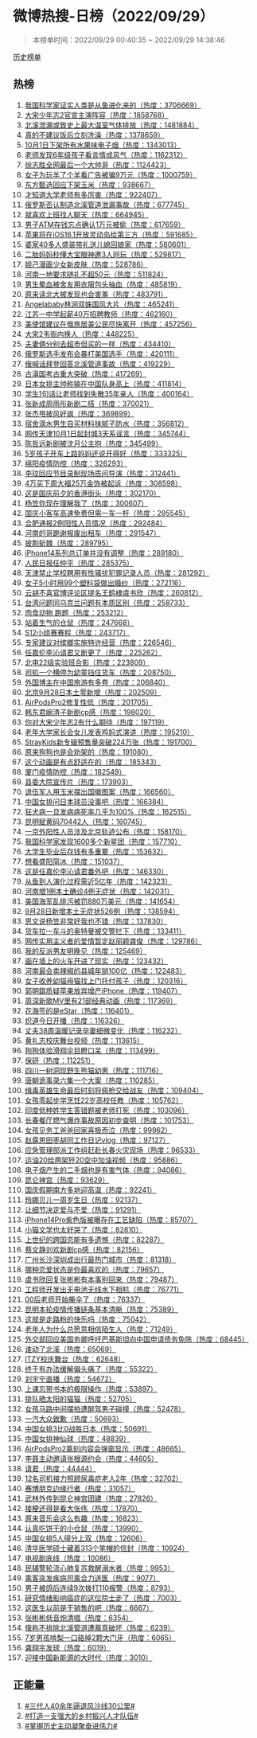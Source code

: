 <h1>
微博热搜-日榜（2022/09/29）
</h1>
<blockquote>
<p>
本榜单时间：2022/09/29 00:40:35 ~ 2022/09/29 14:38:46
</p>
</blockquote>
<p>
<a href="https://github.com/daifee/weibo-hot-search/tree/main/archives/daily">历史榜单</a>
</p>
<h2>
热榜
</h2>
<ol>

<li>
<a href="https://s.weibo.com/weibo?q=%23%E6%88%91%E5%9B%BD%E7%A7%91%E5%AD%A6%E5%AE%B6%E8%AF%81%E5%AE%9E%E4%BA%BA%E7%B1%BB%E6%98%AF%E4%BB%8E%E9%B1%BC%E8%BF%9B%E5%8C%96%E6%9D%A5%E7%9A%84%23" target="weibo">
我国科学家证实人类是从鱼进化来的（热度：3706669）
</a>
</li>

<li>
<a href="https://s.weibo.com/weibo?q=%23%E5%A4%A7%E5%AE%8B%E5%B0%91%E5%B9%B4%E5%BF%972%E5%AE%98%E5%AE%A3%E4%B8%BB%E6%BC%94%E9%98%B5%E5%AE%B9%23" target="weibo">
大宋少年志2官宣主演阵容（热度：1858768）
</a>
</li>

<li>
<a href="https://s.weibo.com/weibo?q=%23%E5%8C%97%E6%BA%AA%E6%B3%84%E6%BC%8F%E6%88%96%E8%87%B4%E5%8F%B2%E4%B8%8A%E6%9C%80%E5%A4%A7%E6%B8%A9%E5%AE%A4%E6%B0%94%E4%BD%93%E6%8E%92%E6%94%BE%23" target="weibo">
北溪泄漏或致史上最大温室气体排放（热度：1481884）
</a>
</li>

<li>
<a href="https://s.weibo.com/weibo?q=%23%E7%9C%9F%E7%9A%84%E4%B8%8D%E5%BB%BA%E8%AE%AE%E9%A5%AD%E5%90%8E%E7%AB%8B%E5%88%BB%E6%B4%97%E6%BE%A1%23" target="weibo">
真的不建议饭后立刻洗澡（热度：1378659）
</a>
</li>

<li>
<a href="https://s.weibo.com/weibo?q=%2310%E6%9C%881%E6%97%A5%E4%B8%8B%E6%9E%B6%E6%89%80%E6%9C%89%E6%B0%B4%E6%9E%9C%E5%91%B3%E7%94%B5%E5%AD%90%E7%83%9F%23" target="weibo">
10月1日下架所有水果味电子烟（热度：1343013）
</a>
</li>

<li>
<a href="https://s.weibo.com/weibo?q=%23%E8%80%81%E5%B8%88%E5%8F%91%E7%8E%B06%E5%B9%B4%E7%BA%A7%E5%AD%A9%E5%AD%90%E7%9C%8B%E8%A8%80%E6%83%85%E6%88%90%E9%A3%8E%E6%B0%94%23" target="weibo">
老师发现6年级孩子看言情成风气（热度：1162312）
</a>
</li>

<li>
<a href="https://s.weibo.com/weibo?q=%23%E5%BE%90%E5%BF%97%E8%83%9C%E5%85%A8%E7%BD%91%E6%9C%80%E5%90%8E%E4%B8%80%E4%B8%AA%E5%A4%A7%E5%B8%85%E5%93%A5%23" target="weibo">
徐志胜全网最后一个大帅哥（热度：1124423）
</a>
</li>

<li>
<a href="https://s.weibo.com/weibo?q=%23%E5%A5%B3%E5%AD%90%E4%B8%BA%E7%8E%A9%E7%BE%8A%E4%BA%86%E4%B8%AA%E7%BE%8A%E7%9C%8B%E5%B9%BF%E5%91%8A%E8%A2%AB%E9%AA%979%E4%B8%87%E5%85%83%23" target="weibo">
女子为玩羊了个羊看广告被骗9万元（热度：1000759）
</a>
</li>

<li>
<a href="https://s.weibo.com/weibo?q=%23%E4%B8%9C%E6%96%B9%E7%94%84%E9%80%89%E5%9B%9E%E5%BA%94%E4%B8%8B%E6%9E%B6%E7%8E%89%E7%B1%B3%23" target="weibo">
东方甄选回应下架玉米（热度：938667）
</a>
</li>

<li>
<a href="https://s.weibo.com/weibo?q=%23%E6%89%8D%E7%9F%A5%E9%81%93%E5%A4%A7%E5%AD%A6%E8%80%81%E5%B8%88%E6%9C%89%E5%A4%9A%E5%8E%89%E5%AE%B3%23" target="weibo">
才知道大学老师有多厉害（热度：922407）
</a>
</li>

<li>
<a href="https://s.weibo.com/weibo?q=%23%E4%BF%84%E7%BD%97%E6%96%AF%E5%90%A6%E8%AE%A4%E5%88%B6%E9%80%A0%E5%8C%97%E6%BA%AA%E7%AE%A1%E9%81%93%E6%B3%84%E6%BC%8F%E4%BA%8B%E6%95%85%23" target="weibo">
俄罗斯否认制造北溪管道泄漏事故（热度：677745）
</a>
</li>

<li>
<a href="https://s.weibo.com/weibo?q=%23%E5%B0%B1%E5%96%9C%E6%AC%A2%E4%B8%8A%E7%8F%AD%E6%89%BE%E4%BA%BA%E8%81%8A%E5%A4%A9%23" target="weibo">
就喜欢上班找人聊天（热度：664945）
</a>
</li>

<li>
<a href="https://s.weibo.com/weibo?q=%23%E7%94%B7%E5%AD%90ATM%E5%AD%98%E9%92%B1%E5%BF%98%E7%82%B9%E7%A1%AE%E8%AE%A41%E4%B8%87%E5%85%83%E8%A2%AB%E5%81%B7%23" target="weibo">
男子ATM存钱忘点确认1万元被偷（热度：617659）
</a>
</li>

<li>
<a href="https://s.weibo.com/weibo?q=%23%E8%8B%B9%E6%9E%9C%E5%B0%86%E5%9C%A8iOS16.1%E5%BC%80%E6%94%BE%E7%81%B5%E5%8A%A8%E5%B2%9B%E7%BB%99%E7%AC%AC%E4%B8%89%E6%96%B9%23" target="weibo">
苹果将在iOS16.1开放灵动岛给第三方（热度：591685）
</a>
</li>

<li>
<a href="https://s.weibo.com/weibo?q=%23%E5%A9%86%E5%AE%B640%E5%A4%9A%E4%BA%BA%E7%9B%9B%E8%A3%85%E5%B8%A6%E7%A4%BC%E9%80%81%E5%84%BF%E5%AA%B3%E5%9B%9E%E5%A8%98%E5%AE%B6%23" target="weibo">
婆家40多人盛装带礼送儿媳回娘家（热度：580601）
</a>
</li>

<li>
<a href="https://s.weibo.com/weibo?q=%23%E4%BA%8C%E8%83%8E%E5%A6%88%E5%A6%88%E7%A7%92%E6%87%82%E5%A4%A7%E5%AE%9D%E7%9C%BC%E7%A5%9E%E9%82%803%E4%BA%BA%E5%90%8C%E7%8E%A9%23" target="weibo">
二胎妈妈秒懂大宝眼神邀3人同玩（热度：529817）
</a>
</li>

<li>
<a href="https://s.weibo.com/weibo?q=%23%E5%A6%B2%E5%B7%B1%E6%BC%AB%E7%94%BB%E5%B0%91%E5%A5%B3%E6%96%B0%E7%9A%AE%E8%82%A4%23" target="weibo">
妲己漫画少女新皮肤（热度：528786）
</a>
</li>

<li>
<a href="https://s.weibo.com/weibo?q=%23%E6%B2%B3%E5%8D%97%E4%B8%80%E5%9C%B0%E8%A6%81%E6%B1%82%E9%9A%8F%E7%A4%BC%E4%B8%8D%E8%B6%8550%E5%85%83%23" target="weibo">
河南一地要求随礼不超50元（热度：511824）
</a>
</li>

<li>
<a href="https://s.weibo.com/weibo?q=%23%E7%94%B7%E7%94%9F%E6%99%95%E8%A1%80%E8%A2%AB%E8%88%8D%E5%8F%8B%E7%94%A8%E8%A1%A3%E6%9C%8D%E5%8C%85%E5%A4%B4%E6%8A%BD%E8%A1%80%23" target="weibo">
男生晕血被舍友用衣服包头抽血（热度：485819）
</a>
</li>

<li>
<a href="https://s.weibo.com/weibo?q=%23%E5%8E%9F%E6%9D%A5%E8%AF%BB%E5%8C%97%E5%A4%A7%E8%A2%AB%E5%8F%91%E7%8E%B0%E4%B9%9F%E4%BC%9A%E5%AE%B3%E7%BE%9E%23" target="weibo">
原来读北大被发现也会害羞（热度：483791）
</a>
</li>

<li>
<a href="https://s.weibo.com/weibo?q=%23Angelababy%E6%9E%97%E6%B6%A7%E5%8F%8C%E5%A7%9D%E5%9B%BD%E9%A3%8E%E5%A4%A7%E7%89%87%23" target="weibo">
Angelababy林涧双姝国风大片（热度：465241）
</a>
</li>

<li>
<a href="https://s.weibo.com/weibo?q=%23%E6%B1%9F%E8%8B%8F%E4%B8%80%E4%B8%AD%E5%AD%A6%E8%B5%B7%E8%96%AA40%E4%B8%87%E6%8B%9B%E8%81%98%E6%95%99%E5%B8%88%23" target="weibo">
江苏一中学起薪40万招聘教师（热度：462160）
</a>
</li>

<li>
<a href="https://s.weibo.com/weibo?q=%23%E7%BE%8E%E4%BD%BF%E9%A6%86%E5%BB%BA%E8%AE%AE%E5%9C%A8%E4%BF%84%E6%97%85%E5%B1%85%E7%BE%8E%E5%85%AC%E6%B0%91%E5%B0%BD%E5%BF%AB%E7%A6%BB%E5%BC%80%23" target="weibo">
美使馆建议在俄旅居美公民尽快离开（热度：457256）
</a>
</li>

<li>
<a href="https://s.weibo.com/weibo?q=%23%E5%A4%A7%E5%AE%8B2%E9%9F%A6%E8%A1%99%E5%86%85%E6%8D%A2%E4%BA%BA%23" target="weibo">
大宋2韦衙内换人（热度：448225）
</a>
</li>

<li>
<a href="https://s.weibo.com/weibo?q=%23%E5%A4%AB%E5%A6%BB%E4%BF%A9%E5%88%86%E5%88%AB%E5%8E%BB%E8%B6%85%E5%B8%82%E4%BD%86%E4%B9%B0%E7%9A%84%E4%B8%80%E6%A0%B7%23" target="weibo">
夫妻俩分别去超市但买的一样（热度：434410）
</a>
</li>

<li>
<a href="https://s.weibo.com/weibo?q=%23%E4%BF%84%E7%BD%97%E6%96%AF%E9%80%89%E6%89%8B%E5%8F%91%E5%B8%83%E4%BC%9A%E6%9A%B4%E6%89%93%E7%BE%8E%E5%9B%BD%E9%80%89%E6%89%8B%23" target="weibo">
俄罗斯选手发布会暴打美国选手（热度：420111）
</a>
</li>

<li>
<a href="https://s.weibo.com/weibo?q=%23%E4%BF%84%E5%96%8A%E8%AF%9D%E6%8B%9C%E7%99%BB%E5%9B%9E%E7%AD%94%E5%8C%97%E6%BA%AA%E7%AE%A1%E9%81%93%E4%BA%8B%E6%95%85%23" target="weibo">
俄喊话拜登回答北溪管道事故（热度：419229）
</a>
</li>

<li>
<a href="https://s.weibo.com/weibo?q=%23%E5%8F%A4%E6%BB%87%E5%9B%BD%E8%80%83%E5%8F%A4%E9%87%8D%E5%A4%A7%E7%AA%81%E7%A0%B4%23" target="weibo">
古滇国考古重大突破（热度：417269）
</a>
</li>

<li>
<a href="https://s.weibo.com/weibo?q=%23%E6%97%A5%E6%9C%AC%E5%A5%B3%E6%8E%92%E4%B8%BB%E5%B8%85%E7%A7%B0%E8%BE%93%E5%9C%A8%E4%B8%AD%E5%9B%BD%E9%98%9F%E8%BA%AB%E9%AB%98%E4%B8%8A%23" target="weibo">
日本女排主帅称输在中国队身高上（热度：411814）
</a>
</li>

<li>
<a href="https://s.weibo.com/weibo?q=%23%E5%AD%A6%E7%94%9F1%E5%8F%A5%E8%AF%9D%E8%AE%A9%E8%80%81%E5%B8%88%E6%89%BE%E5%88%B0%E5%A4%B1%E6%95%A335%E5%B9%B4%E4%BA%B2%E4%BA%BA%23" target="weibo">
学生1句话让老师找到失散35年亲人（热度：400164）
</a>
</li>

<li>
<a href="https://s.weibo.com/weibo?q=%23%E5%BC%A0%E6%96%B0%E6%88%90%E5%91%A8%E9%9B%A8%E5%BD%A4%E6%96%B0%E5%89%A7%E4%BA%8C%E6%90%AD%23" target="weibo">
张新成周雨彤新剧二搭（热度：370021）
</a>
</li>

<li>
<a href="https://s.weibo.com/weibo?q=%23%E5%BC%A0%E6%9D%B0%E7%94%A9%E6%8A%AB%E9%A3%8E%E5%A5%BD%E9%A3%92%23" target="weibo">
张杰甩披风好飒（热度：369899）
</a>
</li>

<li>
<a href="https://s.weibo.com/weibo?q=%23%E5%AE%BF%E8%88%8D%E6%BB%B4%E6%B0%B4%E7%94%B7%E7%94%9F%E8%87%AA%E4%B9%B0%E6%9D%90%E6%96%99%E6%8A%B9%E8%85%BB%E5%AD%90%E9%98%B2%E6%B0%B4%23" target="weibo">
宿舍滴水男生自买材料抹腻子防水（热度：356812）
</a>
</li>

<li>
<a href="https://s.weibo.com/weibo?q=%23%E7%BD%91%E4%BC%A0%E5%A4%A9%E6%B4%A510%E6%9C%881%E6%97%A5%E8%B5%B7%E5%B0%81%E5%9F%8E3%E5%A4%A9%E7%B3%BB%E8%B0%A3%E8%A8%80%23" target="weibo">
网传天津10月1日起封城3天系谣言（热度：345744）
</a>
</li>

<li>
<a href="https://s.weibo.com/weibo?q=%23%E9%99%88%E5%93%B2%E8%BF%9C%E6%96%B0%E5%89%A7%E8%A2%AB%E6%B2%88%E6%9C%88%E5%85%AC%E4%B8%BB%E6%8A%B1%23" target="weibo">
陈哲远新剧被沈月公主抱（热度：345499）
</a>
</li>

<li>
<a href="https://s.weibo.com/weibo?q=%235%E5%B2%81%E5%AD%A9%E5%AD%90%E5%BC%80%E8%BD%A6%E4%B8%8A%E8%B7%AF%E5%A6%88%E5%A6%88%E8%BF%98%E8%AF%B4%E5%BC%80%E5%BE%97%E5%A5%BD%23" target="weibo">
5岁孩子开车上路妈妈还说开得好（热度：333325）
</a>
</li>

<li>
<a href="https://s.weibo.com/weibo?q=%23%E7%BB%B5%E9%98%B3%E7%96%AB%E6%83%85%E9%98%B2%E6%8E%A7%23" target="weibo">
绵阳疫情防控（热度：326293）
</a>
</li>

<li>
<a href="https://s.weibo.com/weibo?q=%23%E6%9D%8E%E7%8E%9F%E5%9B%9E%E5%BA%94%E8%8A%82%E7%9B%AE%E5%BD%95%E5%88%B6%E7%8E%B0%E5%9C%BA%E8%B4%A8%E9%97%AE%E5%AF%BC%E6%BC%94%23" target="weibo">
李玟回应节目录制现场质问导演（热度：312441）
</a>
</li>

<li>
<a href="https://s.weibo.com/weibo?q=%234%E4%B8%87%E4%B9%B0%E4%B8%8B%E5%91%A8%E5%A4%A7%E7%A6%8F25%E4%B8%87%E9%87%91%E9%A5%B0%E8%A2%AB%E8%B5%B7%E8%AF%89%23" target="weibo">
4万买下周大福25万金饰被起诉（热度：308598）
</a>
</li>

<li>
<a href="https://s.weibo.com/weibo?q=%23%E8%BF%99%E6%98%AF%E5%9B%BD%E5%BA%86%E5%89%8D%E5%A4%95%E7%9A%84%E9%A6%99%E6%B8%AF%E8%A1%97%E5%A4%B4%23" target="weibo">
这是国庆前夕的香港街头（热度：302170）
</a>
</li>

<li>
<a href="https://s.weibo.com/weibo?q=%23%E6%9D%A8%E7%AC%A0%E4%BD%A0%E7%8E%B0%E5%9C%A8%E7%90%86%E8%A7%A3%E6%88%91%E4%BA%86%23" target="weibo">
杨笠你现在理解我了（热度：300607）
</a>
</li>

<li>
<a href="https://s.weibo.com/weibo?q=%23%E5%9B%BD%E5%BA%86%E5%B0%8F%E5%AE%A2%E8%BD%A6%E9%AB%98%E9%80%9F%E5%85%8D%E8%B4%B9%E4%BD%86%E9%9C%80%E4%B8%80%E8%BD%A6%E4%B8%80%E6%9D%86%23" target="weibo">
国庆小客车高速免费但需一车一杆（热度：295545）
</a>
</li>

<li>
<a href="https://s.weibo.com/weibo?q=%23%E5%90%88%E8%82%A5%E9%80%9A%E6%8A%A52%E4%BE%8B%E9%98%B3%E6%80%A7%E4%BA%BA%E5%91%98%E6%83%85%E5%86%B5%23" target="weibo">
合肥通报2例阳性人员情况（热度：292484）
</a>
</li>

<li>
<a href="https://s.weibo.com/weibo?q=%23%E6%B2%B3%E5%8D%97%E7%9A%84%E5%93%A5%E8%B7%AA%E8%B0%A2%E6%8A%A5%E5%BA%9F%E5%87%BA%E7%A7%9F%E8%BD%A6%23" target="weibo">
河南的哥跪谢报废出租车（热度：291547）
</a>
</li>

<li>
<a href="https://s.weibo.com/weibo?q=%23%E6%8A%AB%E8%8D%86%E6%96%A9%E6%A3%98%23" target="weibo">
披荆斩棘（热度：289795）
</a>
</li>

<li>
<a href="https://s.weibo.com/weibo?q=%23iPhone14%E7%B3%BB%E5%88%97%E6%80%BB%E8%AE%A2%E5%8D%95%E5%B9%B6%E6%B2%A1%E6%9C%89%E8%B0%83%E6%95%B4%23" target="weibo">
iPhone14系列总订单并没有调整（热度：289180）
</a>
</li>

<li>
<a href="https://s.weibo.com/weibo?q=%23%E4%BA%BA%E6%B0%91%E6%97%A5%E6%8A%A5%E4%BB%BB%E4%BB%B2%E5%B9%B3%23" target="weibo">
人民日报任仲平（热度：285375）
</a>
</li>

<li>
<a href="https://s.weibo.com/weibo?q=%23%E5%A4%A9%E6%B4%A5%E7%A6%81%E6%AD%A2%E5%AD%A6%E6%A0%A1%E8%81%98%E7%94%A8%E6%9C%89%E6%80%A7%E9%AA%9A%E6%89%B0%E7%8A%AF%E7%BD%AA%E8%AE%B0%E5%BD%95%E4%BA%BA%E5%91%98%23" target="weibo">
天津禁止学校聘用有性骚扰犯罪记录人员（热度：281292）
</a>
</li>

<li>
<a href="https://s.weibo.com/weibo?q=%23%E5%A5%B3%E5%AD%905%E5%B0%8F%E6%97%B6%E7%94%A899%E4%B8%AA%E5%A1%91%E6%96%99%E8%A2%8B%E5%81%9A%E5%87%BA%E5%A9%9A%E7%BA%B1%23" target="weibo">
女子5小时用99个塑料袋做出婚纱（热度：272116）
</a>
</li>

<li>
<a href="https://s.weibo.com/weibo?q=%23%E4%BA%91%E8%83%A1%E4%B8%8D%E5%96%9C%E5%AE%98%E5%8D%9A%E8%AF%84%E8%AE%BA%E5%8C%BA%E6%8F%90%E5%90%8D%E7%8E%8B%E9%B9%A4%E6%A3%A3%E8%99%9E%E4%B9%A6%E6%AC%A3%23" target="weibo">
云胡不喜官博评论区提名王鹤棣虞书欣（热度：260812）
</a>
</li>

<li>
<a href="https://s.weibo.com/weibo?q=%23%E5%8F%B0%E6%B9%BE%E9%97%AE%E9%A2%98%E5%90%8C%E4%B9%8C%E5%85%8B%E5%85%B0%E9%97%AE%E9%A2%98%E6%9C%89%E6%9C%AC%E8%B4%A8%E5%8C%BA%E5%88%AB%23" target="weibo">
台湾问题同乌克兰问题有本质区别（热度：258733）
</a>
</li>

<li>
<a href="https://s.weibo.com/weibo?q=%23%E8%82%89%E9%A3%9F%E5%8A%A8%E7%89%A9%20%E8%B7%91%E9%A2%98%23" target="weibo">
肉食动物 跑题（热度：253212）
</a>
</li>

<li>
<a href="https://s.weibo.com/weibo?q=%23%E7%AB%99%E7%9D%80%E7%94%9F%E6%B0%94%E7%9A%84%E4%BB%93%E9%BC%A0%23" target="weibo">
站着生气的仓鼠（热度：247668）
</a>
</li>

<li>
<a href="https://s.weibo.com/weibo?q=%23S12%E5%B0%8F%E7%BB%84%E8%B5%9B%E8%B5%9B%E7%A8%8B%23" target="weibo">
S12小组赛赛程（热度：243717）
</a>
</li>

<li>
<a href="https://s.weibo.com/weibo?q=%23%E4%B8%93%E5%AE%B6%E5%BB%BA%E8%AE%AE%E5%AF%B9%E6%A7%9F%E6%A6%94%E5%AE%9E%E6%96%BD%E7%89%B9%E8%AE%B8%E7%BB%8F%E8%90%A5%23" target="weibo">
专家建议对槟榔实施特许经营（热度：226546）
</a>
</li>

<li>
<a href="https://s.weibo.com/weibo?q=%23%E4%BB%BB%E5%98%89%E4%BC%A6%E6%9D%8E%E6%B2%81%E8%AF%B7%E5%90%9B%E5%8F%88%E6%96%AD%E6%9B%B4%E4%BA%86%23" target="weibo">
任嘉伦李沁请君又断更了（热度：225262）
</a>
</li>

<li>
<a href="https://s.weibo.com/weibo?q=%23%E5%8C%97%E7%94%B522%E7%BA%A7%E5%AE%9E%E9%AA%8C%E7%8F%AD%E5%90%88%E5%BD%B1%23" target="weibo">
北电22级实验班合影（热度：223809）
</a>
</li>

<li>
<a href="https://s.weibo.com/weibo?q=%23%E5%8F%B8%E6%9C%BA%E4%B8%80%E4%B8%AA%E6%A8%AA%E5%81%9C%E4%B8%BA%E5%B9%BC%E7%AB%A5%E6%8C%A1%E4%BD%8F%E8%B4%A7%E8%BD%A6%23" target="weibo">
司机一个横停为幼童挡住货车（热度：208750）
</a>
</li>

<li>
<a href="https://s.weibo.com/weibo?q=%23%E5%A4%96%E5%9B%BD%E5%8D%9A%E4%B8%BB%E5%9C%A8%E4%B8%AD%E5%9B%BD%E6%97%85%E6%B8%B8%E6%9C%89%E5%A4%9A%E5%8D%B7%23" target="weibo">
外国博主在中国旅游有多卷（热度：206840）
</a>
</li>

<li>
<a href="https://s.weibo.com/weibo?q=%23%E5%8C%97%E4%BA%AC9%E6%9C%8828%E6%97%A5%E6%9C%AC%E5%9C%9F%E9%9B%B6%E6%96%B0%E5%A2%9E%23" target="weibo">
北京9月28日本土零新增（热度：202509）
</a>
</li>

<li>
<a href="https://s.weibo.com/weibo?q=%23AirPodsPro2%E4%BF%AE%E5%A4%8D%E6%80%A7%E4%BD%8E%23" target="weibo">
AirPodsPro2修复性低（热度：201705）
</a>
</li>

<li>
<a href="https://s.weibo.com/weibo?q=%23%E9%9F%A9%E4%B8%9C%E5%90%9B%E9%98%9A%E6%B8%85%E5%AD%90%E6%96%B0%E5%89%A7cp%E6%84%9F%23" target="weibo">
韩东君阚清子新剧cp感（热度：198020）
</a>
</li>

<li>
<a href="https://s.weibo.com/weibo?q=%23%E4%BD%A0%E5%AF%B9%E5%A4%A7%E5%AE%8B%E5%B0%91%E5%B9%B4%E5%BF%972%E6%9C%89%E4%BB%80%E4%B9%88%E6%9C%9F%E5%BE%85%23" target="weibo">
你对大宋少年志2有什么期待（热度：197119）
</a>
</li>

<li>
<a href="https://s.weibo.com/weibo?q=%23%E8%80%81%E5%B9%B4%E5%A4%A7%E5%AD%A6%E5%AE%B6%E9%95%BF%E4%BC%9A%E5%A5%B3%E5%84%BF%E5%8F%91%E8%A1%A8%E9%B8%A1%E5%A6%88%E5%BC%8F%E6%BC%94%E8%AE%B2%23" target="weibo">
老年大学家长会女儿发表鸡妈式演讲（热度：195210）
</a>
</li>

<li>
<a href="https://s.weibo.com/weibo?q=%23StrayKids%E6%96%B0%E4%B8%93%E8%BE%91%E9%A2%84%E5%94%AE%E9%87%8F%E7%AA%81%E7%A0%B4224%E4%B8%87%E5%BC%A0%23" target="weibo">
StrayKids新专辑预售量突破224万张（热度：191700）
</a>
</li>

<li>
<a href="https://s.weibo.com/weibo?q=%23%E5%8E%9F%E6%9D%A5%E7%8B%97%E7%8B%97%E4%B9%9F%E6%98%AF%E4%BC%9A%E5%8A%9D%E6%9E%B6%E7%9A%84%23" target="weibo">
原来狗狗也是会劝架的（热度：191080）
</a>
</li>

<li>
<a href="https://s.weibo.com/weibo?q=%23%E8%BF%99%E4%B8%AA%E5%8A%A8%E7%94%BB%E6%98%AF%E6%9C%89%E7%82%B9%E8%88%92%E9%80%82%E5%9C%A8%E7%9A%84%23" target="weibo">
这个动画是有点舒适在的（热度：185343）
</a>
</li>

<li>
<a href="https://s.weibo.com/weibo?q=%23%E5%8E%A6%E9%97%A8%E7%96%AB%E6%83%85%E9%98%B2%E6%8E%A7%23" target="weibo">
厦门疫情防控（热度：182549）
</a>
</li>

<li>
<a href="https://s.weibo.com/weibo?q=%23%E5%8E%BF%E5%A7%94%E5%A4%A7%E9%99%A2%E5%AE%A3%E4%BC%A0%E7%89%87%23" target="weibo">
县委大院宣传片（热度：173903）
</a>
</li>

<li>
<a href="https://s.weibo.com/weibo?q=%23%E9%80%80%E4%BC%8D%E5%86%9B%E4%BA%BA%E7%94%A8%E7%8E%89%E7%B1%B3%E6%91%86%E5%87%BA%E5%9B%BD%E5%BE%BD%E5%9B%BE%E6%A1%88%23" target="weibo">
退伍军人用玉米摆出国徽图案（热度：166560）
</a>
</li>

<li>
<a href="https://s.weibo.com/weibo?q=%23%E4%B8%AD%E5%9B%BD%E5%A5%B3%E6%8E%92%E9%97%AE%E6%97%A5%E6%9C%AC%E7%90%83%E5%91%98%E6%B2%A1%E4%BA%8B%E5%90%A7%23" target="weibo">
中国女排问日本球员没事吧（热度：166384）
</a>
</li>

<li>
<a href="https://s.weibo.com/weibo?q=%23%E7%8B%82%E7%8A%AC%E7%97%85%E4%B8%80%E6%97%A6%E5%8F%91%E7%97%85%E7%97%85%E6%AD%BB%E7%8E%87%E5%87%A0%E4%B9%8E%E4%B8%BA100%25%23" target="weibo">
狂犬病一旦发病病死率几乎为100%（热度：162515）
</a>
</li>

<li>
<a href="https://s.weibo.com/weibo?q=%23%E6%98%86%E6%98%8E%E8%B5%8B%E9%BB%84%E7%A0%8170442%E4%BA%BA%23" target="weibo">
昆明赋黄码70442人（热度：160745）
</a>
</li>

<li>
<a href="https://s.weibo.com/weibo?q=%23%E4%B8%80%E4%BA%AC%E5%A4%96%E9%98%B3%E6%80%A7%E4%BA%BA%E5%91%98%E6%B6%89%E5%8F%8A%E5%8C%97%E4%BA%AC%E8%BD%A8%E8%BF%B9%E5%85%AC%E5%B8%83%23" target="weibo">
一京外阳性人员涉及北京轨迹公布（热度：158170）
</a>
</li>

<li>
<a href="https://s.weibo.com/weibo?q=%23%E6%88%91%E5%9B%BD%E7%A7%91%E5%AD%A6%E5%AE%B6%E5%8F%91%E7%8E%B01600%E5%A4%9A%E4%B8%AA%E6%96%B0%E6%98%9F%E5%9B%A2%23" target="weibo">
我国科学家发现1600多个新星团（热度：157710）
</a>
</li>

<li>
<a href="https://s.weibo.com/weibo?q=%23%E5%A4%A7%E5%AD%A6%E7%94%9F%E6%AF%95%E4%B8%9A%E5%90%8E%E5%AD%98%E9%92%B1%E6%9C%89%E5%A4%9A%E9%87%8D%E8%A6%81%23" target="weibo">
大学生毕业后存钱有多重要（热度：153632）
</a>
</li>

<li>
<a href="https://s.weibo.com/weibo?q=%23%E6%83%B3%E7%9C%8B%E7%9B%9B%E9%98%B3%E7%AE%80%E5%86%B0%23" target="weibo">
想看盛阳简冰（热度：151037）
</a>
</li>

<li>
<a href="https://s.weibo.com/weibo?q=%23%E8%BF%99%E6%98%AF%E4%BB%BB%E5%98%89%E4%BC%A6%E6%9D%8E%E6%B2%81%E8%AF%B7%E5%90%9B%E7%95%AA%E5%A4%96%E5%90%A7%23" target="weibo">
这是任嘉伦李沁请君番外吧（热度：146330）
</a>
</li>

<li>
<a href="https://s.weibo.com/weibo?q=%23%E4%BB%8E%E9%B1%BC%E5%88%B0%E4%BA%BA%E6%BC%94%E5%8C%96%E8%BF%87%E7%A8%8B%E9%9C%80%E8%BF%915%E4%BA%BF%E5%B9%B4%23" target="weibo">
从鱼到人演化过程需近5亿年（热度：142323）
</a>
</li>

<li>
<a href="https://s.weibo.com/weibo?q=%23%E6%B2%B3%E5%8D%97%E5%A2%9E1%E4%BE%8B%E6%9C%AC%E5%9C%9F%E7%A1%AE%E8%AF%8A4%E4%BE%8B%E6%97%A0%E7%97%87%E7%8A%B6%23" target="weibo">
河南增1例本土确诊4例无症状（热度：142031）
</a>
</li>

<li>
<a href="https://s.weibo.com/weibo?q=%23%E7%BE%8E%E5%9B%BD%E6%B5%B7%E5%86%9B%E4%B9%B1%E6%8E%92%E6%B1%A1%E8%A2%AB%E7%BD%9A880%E4%B8%87%E7%BE%8E%E5%85%83%23" target="weibo">
美国海军乱排污被罚880万美元（热度：141654）
</a>
</li>

<li>
<a href="https://s.weibo.com/weibo?q=%239%E6%9C%8828%E6%97%A5%E6%96%B0%E5%A2%9E%E6%9C%AC%E5%9C%9F%E6%97%A0%E7%97%87%E7%8A%B6526%E4%BE%8B%23" target="weibo">
9月28日新增本土无症状526例（热度：138594）
</a>
</li>

<li>
<a href="https://s.weibo.com/weibo?q=%23%E6%80%9D%E6%96%87%E8%AF%B4%E6%9D%A8%E7%AC%A0%E9%9D%9E%E5%B8%B8%E5%A5%BD%E6%88%91%E4%B9%9F%E4%B8%8D%E9%94%99%23" target="weibo">
思文说杨笠非常好我也不错（热度：137830）
</a>
</li>

<li>
<a href="https://s.weibo.com/weibo?q=%23%E8%B4%A7%E8%BD%A6%E6%8B%89%E4%B8%80%E8%BD%A6%E6%96%97%E7%9A%84%E5%A5%A5%E7%89%B9%E6%9B%BC%E8%A2%AB%E4%BA%A4%E8%AD%A6%E6%8B%A6%E4%B8%8B%23" target="weibo">
货车拉一车斗的奥特曼被交警拦下（热度：133411）
</a>
</li>

<li>
<a href="https://s.weibo.com/weibo?q=%23%E7%BD%91%E4%BC%A0%E5%AE%9E%E7%94%A8%E4%B8%BB%E4%B9%89%E8%80%85%E7%9A%84%E7%88%B1%E6%83%85%E6%9A%82%E5%AE%9A%E8%B5%B5%E4%B8%BD%E9%A2%96%E9%BE%9A%E4%BF%8A%23" target="weibo">
网传实用主义者的爱情暂定赵丽颖龚俊（热度：129786）
</a>
</li>

<li>
<a href="https://s.weibo.com/weibo?q=%23%E6%88%91%E7%9A%84%E5%8F%8D%E6%B4%BE%E7%94%B7%E5%8F%8B%E6%98%8E%E6%99%9A%E8%A7%81%23" target="weibo">
我的反派男友明晚见（热度：125469）
</a>
</li>

<li>
<a href="https://s.weibo.com/weibo?q=%23%E7%94%BB%E5%9C%A8%E5%A2%99%E4%B8%8A%E7%9A%84%E7%81%AB%E8%BD%A6%E5%BC%80%E8%BF%9B%E4%BA%86%E7%8E%B0%E5%AE%9E%23" target="weibo">
画在墙上的火车开进了现实（热度：123432）
</a>
</li>

<li>
<a href="https://s.weibo.com/weibo?q=%23%E6%B2%B3%E5%8D%97%E6%9C%80%E4%BC%9A%E5%8D%96%E8%BE%A3%E6%A4%92%E7%9A%84%E5%8E%BF%E5%9F%8E%E5%B9%B4%E9%94%80100%E4%BA%BF%23" target="weibo">
河南最会卖辣椒的县城年销100亿（热度：122483）
</a>
</li>

<li>
<a href="https://s.weibo.com/weibo?q=%23%E5%A5%B3%E5%AD%90%E6%94%B6%E5%85%BB%E5%B9%BC%E7%8C%AB%E6%AF%8D%E7%8C%AB%E6%89%BE%E4%B8%8A%E9%97%A8%E6%89%98%E4%BB%98%E5%AD%A9%E5%AD%90%23" target="weibo">
女子收养幼猫母猫找上门托付孩子（热度：120316）
</a>
</li>

<li>
<a href="https://s.weibo.com/weibo?q=%23%E9%83%AD%E6%98%8E%E9%8C%A4%E8%B4%A8%E7%96%91%E8%8B%B9%E6%9E%9C%E6%94%BE%E5%BC%83%E5%A2%9E%E4%BA%A7iPhone%23" target="weibo">
郭明錤质疑苹果放弃增产iPhone（热度：119407）
</a>
</li>

<li>
<a href="https://s.weibo.com/weibo?q=%23%E5%91%A8%E6%B7%B1%E6%96%B0%E6%AD%8CMV%E9%87%8C%E6%9C%8921%E9%83%A8%E7%BB%8F%E5%85%B8%E5%8A%A8%E7%94%BB%23" target="weibo">
周深新歌MV里有21部经典动画（热度：117369）
</a>
</li>

<li>
<a href="https://s.weibo.com/weibo?q=%23%E8%8A%B1%E6%B5%B7%E7%AD%BE%E7%9A%84%E6%98%AFeStar%23" target="weibo">
花海签的是eStar（热度：116401）
</a>
</li>

<li>
<a href="https://s.weibo.com/weibo?q=%23%E7%82%BD%E9%81%93%E4%BB%8A%E6%97%A5%E5%BC%80%E6%92%AD%23" target="weibo">
炽道今日开播（热度：116326）
</a>
</li>

<li>
<a href="https://s.weibo.com/weibo?q=%23%E4%B8%88%E5%A4%AB38%E5%91%A8%E6%B8%A9%E6%9A%96%E8%AE%B0%E5%BD%95%E5%AD%95%E5%A6%BB%E7%BB%86%E5%BE%AE%E5%8F%98%E5%8C%96%23" target="weibo">
丈夫38周温暖记录孕妻细微变化（热度：116232）
</a>
</li>

<li>
<a href="https://s.weibo.com/weibo?q=%23%E9%BB%84%E7%A4%BC%E5%BF%97%E6%A0%A1%E5%BA%86%E8%88%9E%E5%8F%B0%E8%A7%86%E9%A2%91%23" target="weibo">
黄礼志校庆舞台视频（热度：113615）
</a>
</li>

<li>
<a href="https://s.weibo.com/weibo?q=%23%E7%8B%97%E7%8B%97%E4%BD%93%E9%AA%8C%E6%BB%91%E7%BF%94%E4%BC%9E%E7%9B%AE%E7%9E%AA%E5%8F%A3%E5%91%86%23" target="weibo">
狗狗体验滑翔伞目瞪口呆（热度：113499）
</a>
</li>

<li>
<a href="https://s.weibo.com/weibo?q=%23%E4%BF%9D%E7%A0%94%23" target="weibo">
保研（热度：112251）
</a>
</li>

<li>
<a href="https://s.weibo.com/weibo?q=%23%E5%9B%9B%E5%B7%9D%E4%B8%80%E6%A0%91%E6%B4%9E%E7%8E%B0%E9%87%8E%E7%94%9F%E7%86%8A%E7%8C%AB%E5%B9%BC%E5%B4%BD%23" target="weibo">
四川一树洞现野生熊猫幼崽（热度：111716）
</a>
</li>

<li>
<a href="https://s.weibo.com/weibo?q=%23%E5%94%90%E6%9C%9D%E8%AF%A1%E4%BA%8B%E5%BD%95%E5%85%AD%E9%9B%86%E4%B8%80%E4%B8%AA%E5%A4%A7%E6%A1%88%23" target="weibo">
唐朝诡事录六集一个大案（热度：110285）
</a>
</li>

<li>
<a href="https://s.weibo.com/weibo?q=%23%E7%BC%89%E6%AF%92%E8%8B%B1%E9%9B%84%E7%94%9F%E5%91%BD%E6%9C%80%E5%90%8E%E6%97%B6%E5%88%BB%E5%B0%86%E4%BD%A9%E6%9E%AA%E4%BA%A4%E7%BB%99%E6%88%98%E5%8F%8B%23" target="weibo">
缉毒英雄生命最后时刻将佩枪交给战友（热度：109404）
</a>
</li>

<li>
<a href="https://s.weibo.com/weibo?q=%23%E5%A5%B3%E5%AD%A9%E9%9B%B6%E8%B5%B7%E6%AD%A5%E5%AD%A6%E7%83%B9%E9%A5%AA22%E5%B2%81%E9%AB%98%E6%A0%A1%E4%BB%BB%E6%95%99%23" target="weibo">
女孩零起步学烹饪22岁高校任教（热度：105762）
</a>
</li>

<li>
<a href="https://s.weibo.com/weibo?q=%23%E5%8D%B0%E5%BA%A6%E4%BD%8E%E7%A7%8D%E5%A7%93%E5%AD%A6%E7%94%9F%E7%AD%94%E9%94%99%E9%A2%98%E8%A2%AB%E8%80%81%E5%B8%88%E6%89%93%E6%AD%BB%23" target="weibo">
印度低种姓学生答错题被老师打死（热度：103096）
</a>
</li>

<li>
<a href="https://s.weibo.com/weibo?q=%23%E9%95%BF%E6%98%A5%E9%A4%90%E5%8E%85%E7%87%83%E6%B0%94%E7%88%86%E7%82%B8%E4%BA%8B%E6%95%85%E5%8E%9F%E5%9B%A0%E5%88%9D%E6%AD%A5%E6%9F%A5%E6%98%8E%23" target="weibo">
长春餐厅燃气爆炸事故原因初步查明（热度：101753）
</a>
</li>

<li>
<a href="https://s.weibo.com/weibo?q=%23%E5%A5%B3%E5%AD%A9%E8%A7%81%E5%8A%A1%E5%B7%A5%E7%88%B8%E7%88%B8%E5%9B%9E%E5%AE%B6%E5%96%9C%E6%9E%81%E8%80%8C%E6%B3%A3%23" target="weibo">
女孩见务工爸爸回家喜极而泣（热度：99962）
</a>
</li>

<li>
<a href="https://s.weibo.com/weibo?q=%23%E8%B5%B5%E9%9C%B2%E6%80%9D%E7%94%B0%E6%9E%A3%E8%83%A1%E5%90%8C%E5%B7%A5%E4%BD%9C%E6%97%A5%E8%AE%B0vlog%23" target="weibo">
赵露思田枣胡同工作日记vlog（热度：97127）
</a>
</li>

<li>
<a href="https://s.weibo.com/weibo?q=%23%E5%BA%94%E6%80%A5%E7%AE%A1%E7%90%86%E9%83%A8%E6%B4%BE%E5%B7%A5%E4%BD%9C%E7%BB%84%E8%B5%B6%E8%B5%B4%E9%95%BF%E6%98%A5%E7%81%AB%E7%81%BE%E7%8E%B0%E5%9C%BA%23" target="weibo">
应急管理部派工作组赶赴长春火灾现场（热度：96533）
</a>
</li>

<li>
<a href="https://s.weibo.com/weibo?q=%23%E8%BF%90%E6%B2%B920%E7%BB%99%E4%B8%A4%E6%9E%B6%E6%AD%BC20%E7%A9%BA%E4%B8%AD%E5%8A%A0%E6%B2%B9%E8%A7%86%E9%A2%91%23" target="weibo">
运油20给两架歼20空中加油视频（热度：95886）
</a>
</li>

<li>
<a href="https://s.weibo.com/weibo?q=%23%E7%94%B5%E5%AD%90%E7%83%9F%E4%BA%A7%E7%94%9F%E7%9A%84%E4%BA%8C%E6%89%8B%E7%83%9F%E4%B9%9F%E6%98%AF%E6%9C%89%E5%AE%B3%E6%B0%94%E4%BD%93%23" target="weibo">
电子烟产生的二手烟也是有害气体（热度：94086）
</a>
</li>

<li>
<a href="https://s.weibo.com/weibo?q=%23%E6%98%86%E4%BB%91%E7%A5%9E%E5%AE%AB%23" target="weibo">
昆仑神宫（热度：93629）
</a>
</li>

<li>
<a href="https://s.weibo.com/weibo?q=%23%E5%9B%BD%E5%BA%86%E5%81%87%E6%9C%9F%E5%8D%97%E6%96%B9%E5%A4%9A%E5%9C%B0%E8%BF%8E%E9%AB%98%E6%B8%A9%23" target="weibo">
国庆假期南方多地迎高温（热度：92241）
</a>
</li>

<li>
<a href="https://s.weibo.com/weibo?q=%23%E7%8E%B2%E5%A8%9C%E8%B4%9D%E5%84%BF%E4%B8%80%E5%91%A8%E5%B2%81%E7%94%9F%E6%97%A5%23" target="weibo">
玲娜贝儿一周岁生日（热度：92137）
</a>
</li>

<li>
<a href="https://s.weibo.com/weibo?q=%23%E8%AE%A9%E7%BB%86%E8%8A%82%E5%86%B3%E5%AE%9A%E7%88%B1%E4%B8%8E%E4%B8%8D%E7%88%B1%23" target="weibo">
让细节决定爱与不爱（热度：91291）
</a>
</li>

<li>
<a href="https://s.weibo.com/weibo?q=%23iPhone14Pro%E7%B4%AB%E8%89%B2%E7%89%88%E8%A2%AB%E6%9B%9D%E5%AD%98%E5%9C%A8%E5%B7%A5%E8%89%BA%E7%BC%BA%E9%99%B7%23" target="weibo">
iPhone14Pro紫色版被曝存在工艺缺陷（热度：85707）
</a>
</li>

<li>
<a href="https://s.weibo.com/weibo?q=%23%E5%B0%8F%E7%8C%AB%E6%96%87%E5%AD%A6%E4%B9%9F%E5%A4%AA%E5%A5%BD%E5%93%AD%E4%BA%86%23" target="weibo">
小猫文学也太好哭了（热度：82810）
</a>
</li>

<li>
<a href="https://s.weibo.com/weibo?q=%23%E4%B8%8A%E4%B8%96%E7%BA%AA%E7%9A%84%E8%B7%A8%E5%9B%BD%E6%81%8B%E8%83%BD%E6%9C%89%E5%A4%9A%E9%81%97%E6%86%BE%23" target="weibo">
上世纪的跨国恋能有多遗憾（热度：82287）
</a>
</li>

<li>
<a href="https://s.weibo.com/weibo?q=%23%E8%94%A1%E6%96%87%E9%9D%99%E5%88%98%E6%AC%A2%E6%96%B0%E5%89%A7cp%E6%84%9F%23" target="weibo">
蔡文静刘欢新剧cp感（热度：82156）
</a>
</li>

<li>
<a href="https://s.weibo.com/weibo?q=%23%E5%B9%BF%E5%B7%9E%E9%95%BF%E6%B2%99%E6%B7%B1%E5%9C%B3%E6%88%90%E5%87%BA%E8%A1%8C%E6%9C%80%E7%83%AD%E9%97%A8%E5%9F%8E%E5%B8%82%23" target="weibo">
广州长沙深圳成出行最热门城市（热度：81318）
</a>
</li>

<li>
<a href="https://s.weibo.com/weibo?q=%23%E5%93%AA%E7%A7%8D%E6%81%8B%E7%88%B1%E7%8A%B6%E6%80%81%E6%98%AF%E4%BD%A0%E6%9C%80%E5%96%9C%E6%AC%A2%E7%9A%84%23" target="weibo">
哪种恋爱状态是你最喜欢的（热度：79657）
</a>
</li>

<li>
<a href="https://s.weibo.com/weibo?q=%23%E8%99%9E%E4%B9%A6%E6%AC%A3%E5%9B%9E%E5%A4%8D%E5%BC%A0%E5%BD%AC%E5%BD%AC%E6%9C%89%E6%9C%AC%E4%BA%8B%E5%88%AB%E5%9B%9E%E6%9D%A5%23" target="weibo">
虞书欣回复张彬彬有本事别回来（热度：79487）
</a>
</li>

<li>
<a href="https://s.weibo.com/weibo?q=%23%E5%B7%A5%E7%A8%8B%E5%B8%88%E5%BC%80%E5%8F%91%E5%87%BA%E6%97%A0%E7%94%B5%E6%B1%A0%E6%97%A0%E7%BA%BF%E6%B0%B4%E4%B8%8B%E7%9B%B8%E6%9C%BA%23" target="weibo">
工程师开发出无电池无线水下相机（热度：76771）
</a>
</li>

<li>
<a href="https://s.weibo.com/weibo?q=%2300%E5%90%8E%E8%80%81%E5%B8%88%E5%BC%80%E5%A7%8B%E6%92%95%E4%BC%9E%E4%BA%86%23" target="weibo">
00后老师开始撕伞了（热度：76337）
</a>
</li>

<li>
<a href="https://s.weibo.com/weibo?q=%23%E6%98%86%E6%98%8E%E6%9C%AC%E8%BD%AE%E7%96%AB%E6%83%85%E4%BC%A0%E6%92%AD%E9%93%BE%E6%9D%A1%E5%9F%BA%E6%9C%AC%E6%B8%85%E6%99%B0%23" target="weibo">
昆明本轮疫情传播链条基本清晰（热度：75389）
</a>
</li>

<li>
<a href="https://s.weibo.com/weibo?q=%23%E8%BF%99%E5%B0%B1%E6%98%AF%E8%B5%B0%E8%B7%AF%E7%B2%89%E7%9A%84%E5%BF%AB%E4%B9%90%E5%90%97%23" target="weibo">
这就是走路粉的快乐吗（热度：75042）
</a>
</li>

<li>
<a href="https://s.weibo.com/weibo?q=%23%E8%80%81%E5%B9%B4%E4%BA%BA%E4%B8%BA%E4%BB%80%E4%B9%88%E6%80%BB%E6%84%BF%E6%84%8F%E7%9B%B8%E4%BF%A1%E9%99%8C%E7%94%9F%E4%BA%BA%23" target="weibo">
老年人为什么总愿意相信陌生人（热度：71249）
</a>
</li>

<li>
<a href="https://s.weibo.com/weibo?q=%23%E5%A4%96%E4%BA%A4%E9%83%A8%E5%9B%9E%E5%BA%94%E7%BE%8E%E5%9B%BD%E5%8A%A1%E5%8D%BF%E5%91%BC%E5%90%81%E5%B7%B4%E5%9F%BA%E6%96%AF%E5%9D%A6%E5%90%91%E4%B8%AD%E5%9B%BD%E7%94%B3%E8%AF%B7%E5%80%BA%E5%8A%A1%E5%85%8D%E9%99%A4%23" target="weibo">
外交部回应美国务卿呼吁巴基斯坦向中国申请债务免除（热度：68445）
</a>
</li>

<li>
<a href="https://s.weibo.com/weibo?q=%23%E8%B0%81%E5%8A%A8%E4%BA%86%E5%8C%97%E6%BA%AA%23" target="weibo">
谁动了北溪（热度：65069）
</a>
</li>

<li>
<a href="https://s.weibo.com/weibo?q=%23ITZY%E6%A0%A1%E5%BA%86%E8%88%9E%E5%8F%B0%23" target="weibo">
ITZY校庆舞台（热度：62648）
</a>
</li>

<li>
<a href="https://s.weibo.com/weibo?q=%23%E7%BB%88%E4%BA%8E%E6%9C%89%E5%8A%9E%E6%B3%95%E7%BC%93%E8%A7%A3%E5%81%8F%E5%A4%B4%E7%97%9B%E4%BA%86%23" target="weibo">
终于有办法缓解偏头痛了（热度：55322）
</a>
</li>

<li>
<a href="https://s.weibo.com/weibo?q=%23%E5%88%98%E5%AE%87%E5%AE%81%E7%9B%B4%E6%92%AD%23" target="weibo">
刘宇宁直播（热度：54672）
</a>
</li>

<li>
<a href="https://s.weibo.com/weibo?q=%23%E4%B8%8A%E8%AF%BE%E5%BF%98%E5%B8%A6%E4%B9%A6%E6%9C%AC%E7%9A%84%E6%9E%81%E9%99%90%E6%93%8D%E4%BD%9C%23" target="weibo">
上课忘带书本的极限操作（热度：53897）
</a>
</li>

<li>
<a href="https://s.weibo.com/weibo?q=%23%E6%8E%92%E9%98%9F%E6%99%92%E5%A4%AA%E9%98%B3%E7%9A%84%E7%8C%AB%E7%8C%AB%23" target="weibo">
排队晒太阳的猫猫（热度：52705）
</a>
</li>

<li>
<a href="https://s.weibo.com/weibo?q=%23%E5%A5%B3%E5%AD%A9%E9%A9%AC%E8%B7%AF%E4%B8%AD%E9%97%B4%E6%91%86%E6%8B%8D%E9%81%AD%E9%86%89%E9%A9%BE%E7%94%B7%E5%AD%90%E7%A2%B0%E6%92%9E%23" target="weibo">
女孩马路中间摆拍遭醉驾男子碰撞（热度：52478）
</a>
</li>

<li>
<a href="https://s.weibo.com/weibo?q=%23%E4%B8%80%E6%B1%BD%E5%A4%A7%E4%BC%97%E8%87%B4%E6%AD%89%23" target="weibo">
一汽大众致歉（热度：50693）
</a>
</li>

<li>
<a href="https://s.weibo.com/weibo?q=%23%E4%B8%AD%E5%9B%BD%E5%A5%B3%E6%8E%923%E6%AF%940%E6%88%98%E8%83%9C%E6%97%A5%E6%9C%AC%23" target="weibo">
中国女排3比0战胜日本（热度：50691）
</a>
</li>

<li>
<a href="https://s.weibo.com/weibo?q=%23%E4%B8%AD%E5%9B%BD%E5%A5%B3%E6%8E%92%E7%A5%9E%E4%BB%99%E7%90%83%23" target="weibo">
中国女排神仙球（热度：48839）
</a>
</li>

<li>
<a href="https://s.weibo.com/weibo?q=%23AirPodsPro2%E7%AF%86%E5%88%BB%E5%86%85%E5%AE%B9%E4%BC%9A%E5%BC%B9%E7%AA%97%E6%98%BE%E7%A4%BA%23" target="weibo">
AirPodsPro2篆刻内容会弹窗显示（热度：48665）
</a>
</li>

<li>
<a href="https://s.weibo.com/weibo?q=%23%E6%9D%8E%E8%81%82%E4%B8%BB%E5%8A%A8%E9%82%80%E8%AF%B7%E5%BC%A0%E6%A0%B9%E6%BA%90%E7%BA%A6%E4%BC%9A%23" target="weibo">
李聂主动邀请张根源约会（热度：44605）
</a>
</li>

<li>
<a href="https://s.weibo.com/weibo?q=%23%E8%AF%B7%E5%90%9B%23" target="weibo">
请君（热度：44444）
</a>
</li>

<li>
<a href="https://s.weibo.com/weibo?q=%2312%E5%90%8D%E5%8F%B8%E6%9C%BA%E6%8E%A5%E5%8A%9B%E7%85%A7%E9%A1%BE%E5%B0%BF%E6%AF%92%E7%97%87%E8%80%81%E4%BA%BA2%E5%B9%B4%23" target="weibo">
12名司机接力照顾尿毒症老人2年（热度：32702）
</a>
</li>

<li>
<a href="https://s.weibo.com/weibo?q=%23%E8%B5%9B%E5%8D%9A%E6%9C%8B%E5%85%8B%E8%BE%B9%E7%BC%98%E8%A1%8C%E8%80%85%23" target="weibo">
赛博朋克边缘行者（热度：31057）
</a>
</li>

<li>
<a href="https://s.weibo.com/weibo?q=%23%E6%AD%A6%E6%9E%97%E5%A4%96%E4%BC%A0%E5%88%B0%E6%98%86%E4%BB%91%E7%A5%9E%E5%AE%AB%E5%9B%A2%E5%BB%BA%23" target="weibo">
武林外传到昆仑神宫团建（热度：27826）
</a>
</li>

<li>
<a href="https://s.weibo.com/weibo?q=%23%E6%8E%A5%E6%A2%97%E8%BF%98%E5%BE%97%E6%98%AF%E7%9C%8B%E5%A4%A7%E5%BC%A0%E4%BC%9F%23" target="weibo">
接梗还得是看大张伟（热度：17870）
</a>
</li>

<li>
<a href="https://s.weibo.com/weibo?q=%23%E5%8E%9F%E6%9D%A5%E9%9F%B3%E4%B9%90%E4%BC%9A%E8%BF%99%E4%B9%88%E6%9C%89%E8%B6%A3%23" target="weibo">
原来音乐会这么有趣（热度：16823）
</a>
</li>

<li>
<a href="https://s.weibo.com/weibo?q=%23%E8%AE%A4%E7%9C%9F%E5%90%83%E9%A5%BC%E5%B9%B2%E7%9A%84%E5%B0%8F%E4%BB%93%E9%BC%A0%23" target="weibo">
认真吃饼干的小仓鼠（热度：13990）
</a>
</li>

<li>
<a href="https://s.weibo.com/weibo?q=%23%E4%B8%AD%E5%9B%BD%E5%A5%B3%E6%8E%925%E4%BA%BA%E5%BE%97%E5%88%86%E4%B8%8A%E5%8F%8C%23" target="weibo">
中国女排5人得分上双（热度：12606）
</a>
</li>

<li>
<a href="https://s.weibo.com/weibo?q=%23%E6%B8%85%E5%8D%8E%E5%8C%BB%E5%AD%A6%E7%A1%95%E5%A3%AB%E8%97%8F%E7%9D%80313%E4%B8%AA%E7%AC%94%E5%B8%BD%E7%9A%84%E4%BF%A1%E5%B0%81%23" target="weibo">
清华医学硕士藏着313个笔帽的信封（热度：10924）
</a>
</li>

<li>
<a href="https://s.weibo.com/weibo?q=%23%E7%94%B5%E8%A7%86%E5%89%A7%E5%BA%95%E7%BA%BF%23" target="weibo">
电视剧底线（热度：10086）
</a>
</li>

<li>
<a href="https://s.weibo.com/weibo?q=%23%E6%B0%91%E8%BE%85%E8%AD%A6%E8%BD%AE%E6%B5%81%E5%BF%83%E8%82%BA%E5%A4%8D%E8%8B%8F%E6%95%91%E9%86%92%E6%BA%BA%E6%B0%B4%E8%80%85%23" target="weibo">
民辅警轮流心肺复苏救醒溺水者（热度：9953）
</a>
</li>

<li>
<a href="https://s.weibo.com/weibo?q=%23%E4%B9%98%E5%AE%A2%E7%AA%81%E5%8F%91%E7%96%BE%E7%97%85%E5%8F%B8%E4%B9%98%E5%90%88%E5%8A%9B%E9%80%81%E5%8C%BB%23" target="weibo">
乘客突发疾病司乘合力送医（热度：9077）
</a>
</li>

<li>
<a href="https://s.weibo.com/weibo?q=%23%E7%94%B7%E5%AD%90%E8%A2%AB%E9%B8%BD%E5%90%8E%E8%BF%9E%E7%BB%AD9%E6%AC%A1%E6%8B%A8%E6%89%93110%E6%8A%A5%E8%AD%A6%23" target="weibo">
男子被鸽后连续9次拨打110报警（热度：8793）
</a>
</li>

<li>
<a href="https://s.weibo.com/weibo?q=%23%E7%A0%94%E7%A9%B6%E6%83%85%E7%BB%AA%E5%BD%B1%E5%93%8D%E7%99%8C%E7%97%87%E7%9A%84%E8%BF%99%E4%BD%8D%E9%99%A2%E5%A3%AB%E8%B5%B0%E4%BA%86%23" target="weibo">
研究情绪影响癌症的这位院士走了（热度：7003）
</a>
</li>

<li>
<a href="https://s.weibo.com/weibo?q=%23%E8%BF%99%E5%8C%BB%E7%94%9F%E4%BB%A5%E5%89%8D%E6%98%AF%E5%B9%B2%E9%94%80%E5%94%AE%E7%9A%84%E5%90%A7%23" target="weibo">
这医生以前是干销售的吧（热度：6667）
</a>
</li>

<li>
<a href="https://s.weibo.com/weibo?q=%23%E5%BC%A0%E5%BD%AC%E5%BD%AC%E4%BD%8E%E9%9F%B3%E7%82%AE%E6%B8%85%E5%94%B1%23" target="weibo">
张彬彬低音炮清唱（热度：6354）
</a>
</li>

<li>
<a href="https://s.weibo.com/weibo?q=%23%E4%BF%84%E7%A7%B0%E4%B8%8D%E6%8E%92%E9%99%A4%E5%8C%97%E6%BA%AA%E7%AE%A1%E9%81%93%E9%81%AD%E8%93%84%E6%84%8F%E7%A0%B4%E5%9D%8F%23" target="weibo">
俄称不排除北溪管道遭蓄意破坏（热度：6239）
</a>
</li>

<li>
<a href="https://s.weibo.com/weibo?q=%237%E5%B2%81%E7%94%B7%E5%AD%A9%E5%95%83%E6%A2%A8%E4%B8%80%E5%8F%A3%E7%A1%8C%E6%8E%892%E9%A2%97%E5%A4%A7%E9%97%A8%E7%89%99%23" target="weibo">
7岁男孩啃梨一口硌掉2颗大门牙（热度：6065）
</a>
</li>

<li>
<a href="https://s.weibo.com/weibo?q=%23%E9%BE%9A%E7%BF%94%E5%AE%87%E5%8F%91%E7%90%83%23" target="weibo">
龚翔宇发球（热度：6019）
</a>
</li>

<li>
<a href="https://s.weibo.com/weibo?q=%23%E8%BF%8E%E6%8E%A5%E4%B8%AD%E5%9B%BD%E6%96%B0%E8%83%BD%E6%BA%90%E7%9A%84%E5%A4%A7%E6%97%B6%E4%BB%A3%23" target="weibo">
迎接中国新能源的大时代（热度：3010）
</a>
</li>

</ol>
<h2>
正能量
</h2>
<ol>

<li>
<a href="https://s.weibo.com/weibo?q=%23%23%E4%B8%89%E4%BB%A3%E4%BA%BA40%E4%BD%99%E5%B9%B4%E9%80%BC%E9%80%80%E9%A3%8E%E6%B2%99%E7%BA%BF30%E5%85%AC%E9%87%8C%23%23" target="weibo">
#三代人40余年逼退风沙线30公里#
</a>
</li>

<li>
<a href="https://s.weibo.com/weibo?q=%23%23%E6%89%93%E9%80%A0%E4%B8%80%E6%94%AF%E5%BC%BA%E5%A4%A7%E7%9A%84%E4%B9%A1%E6%9D%91%E6%8C%AF%E5%85%B4%E4%BA%BA%E6%89%8D%E9%98%9F%E4%BC%8D%23%23" target="weibo">
#打造一支强大的乡村振兴人才队伍#
</a>
</li>

<li>
<a href="https://s.weibo.com/weibo?q=%23%23%E6%8E%8C%E6%8F%A1%E5%8E%86%E5%8F%B2%E4%B8%BB%E5%8A%A8%E5%87%9D%E8%81%9A%E5%A5%8B%E8%BF%9B%E4%BC%9F%E5%8A%9B%23%23" target="weibo">
#掌握历史主动凝聚奋进伟力#
</a>
</li>

</ol>